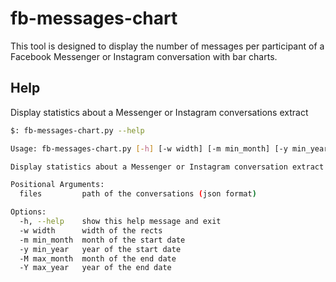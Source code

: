 # fb-messages-chart

This tool is designed to display the number of messages per participant of a Facebook Messenger or Instagram conversation with bar charts.

## Help

Display statistics about a Messenger or Instagram conversations extract

```bash
$: fb-messages-chart.py --help

Usage: fb-messages-chart.py [-h] [-w width] [-m min_month] [-y min_year] [-M max_month] [-Y max_year] files [files ...]

Display statistics about a Messenger or Instagram conversation extract

Positional Arguments:
  files         path of the conversations (json format)

Options:
  -h, --help    show this help message and exit
  -w width      width of the rects
  -m min_month  month of the start date
  -y min_year   year of the start date
  -M max_month  month of the end date
  -Y max_year   year of the end date
```

